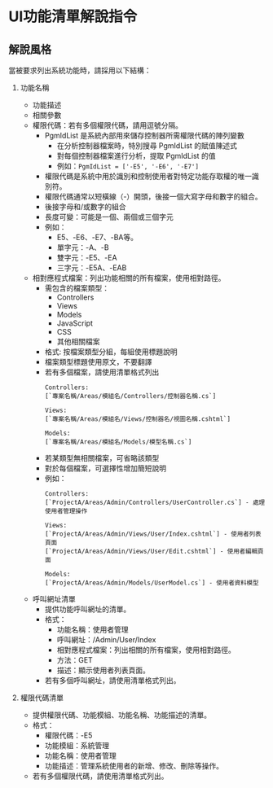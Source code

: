 <!--
maintainers:
  - name: Robbin Lee
    email: robbin0919@domain.com 
Last Modified: 2025-05-30 
Version: 1.0.0
Description: 
此文件提供一套標準化的指導方針，用於程式分析列出系統功能清單。
此版本專為C#程式碼庫設計，旨在確保功能清單的結構一致性和易讀性。
提示範例：@workspace 列出 ProjectA/Areas/Admin/  UI功能清單概述
-->
# UI功能清單解說指令
## 解說風格
當被要求列出系統功能時，請採用以下結構：

1. 功能名稱
   - 功能描述
   - 相關參數
   - 權限代碼：若有多個權限代碼，請用逗號分隔。
     - PgmIdList 是系統內部用來儲存控制器所需權限代碼的陣列變數
       - 在分析控制器檔案時，特別搜尋 PgmIdList 的賦值陳述式
       - 對每個控制器檔案進行分析，提取 PgmIdList 的值
       - 例如：`PgmIdList = ['-E5', '-E6', '-E7']`
     - 權限代碼是系統中用於識別和控制使用者對特定功能存取權的唯一識別符。
     - 權限代碼通常以短橫線（-）開頭，後接一個大寫字母和數字的組合。
     - 後接字母和/或數字的組合
     - 長度可變：可能是一個、兩個或三個字元
     - 例如：
       - E5、-E6、-E7、-BA等。
       - 單字元：-A、-B
       - 雙字元：-E5、-EA
       - 三字元：-E5A、-EAB
   - 相對應程式檔案：列出功能相關的所有檔案，使用相對路徑。
     - 需包含的檔案類型：
       - Controllers
       - Views
       - Models
       - JavaScript
       - CSS
       - 其他相關檔案
     - 格式: 按檔案類型分組，每組使用標題說明
     - 檔案類型標題使用原文，不要翻譯
     - 若有多個檔案，請使用清單格式列出
       ```
       Controllers:
       [`專案名稱/Areas/模組名/Controllers/控制器名稱.cs`]
       
       Views:
       [`專案名稱/Areas/模組名/Views/控制器名/視圖名稱.cshtml`]
       
       Models:
       [`專案名稱/Areas/模組名/Models/模型名稱.cs`]
       
       ```
     - 若某類型無相關檔案，可省略該類型
     - 對於每個檔案，可選擇性增加簡短說明
     - 例如：
       ```
       Controllers:
       [`ProjectA/Areas/Admin/Controllers/UserController.cs`] - 處理使用者管理操作
       
       Views:
       [`ProjectA/Areas/Admin/Views/User/Index.cshtml`] - 使用者列表頁面
       [`ProjectA/Areas/Admin/Views/User/Edit.cshtml`] - 使用者編輯頁面
       
       Models:
       [`ProjectA/Areas/Admin/Models/UserModel.cs`] - 使用者資料模型
       ```
   - 呼叫網址清單
     - 提供功能呼叫網址的清單。
     - 格式：
       - 功能名稱：使用者管理
       - 呼叫網址：/Admin/User/Index
       - 相對應程式檔案：列出相關的所有檔案，使用相對路徑。
       - 方法：GET
       - 描述：顯示使用者列表頁面。
     - 若有多個呼叫網址，請使用清單格式列出。

2. 權限代碼清單
   - 提供權限代碼、功能模組、功能名稱、功能描述的清單。
   - 格式：
     - 權限代碼：-E5
     - 功能模組：系統管理
     - 功能名稱：使用者管理
     - 功能描述：管理系統使用者的新增、修改、刪除等操作。
   - 若有多個權限代碼，請使用清單格式列出。